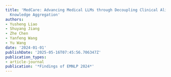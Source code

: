 ```yaml
---
title: 'MedCare: Advancing Medical LLMs through Decoupling Clinical Alignment and
  Knowledge Aggregation'
authors:
- Yusheng Liao
- Shuyang Jiang
- Zhe Chen
- Yanfeng Wang
- Yu Wang
date: '2024-01-01'
publishDate: '2025-05-16T07:45:56.706347Z'
publication_types:
- article-journal
publication: '*Findings of EMNLP 2024*'
---
```


